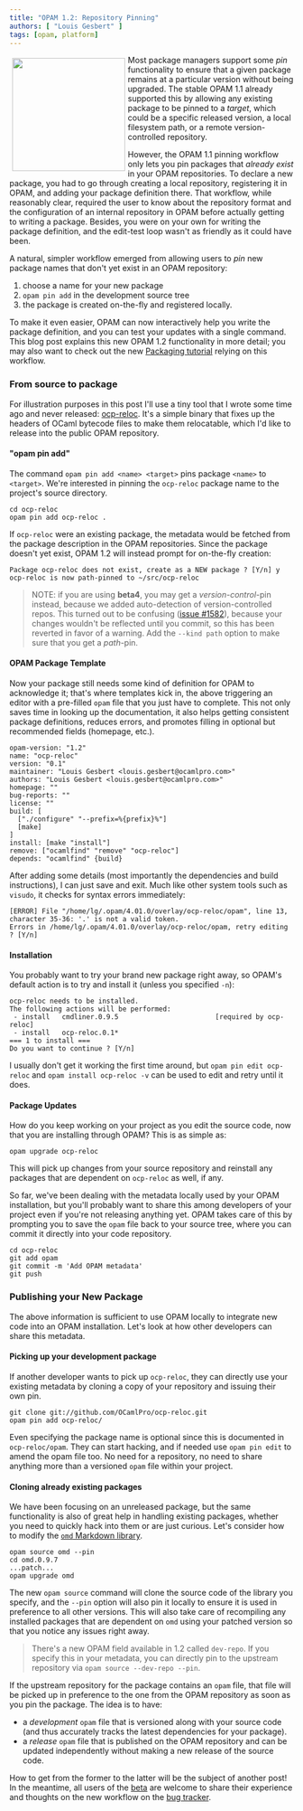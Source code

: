 ```yaml
---
title: "OPAM 1.2: Repository Pinning"
authors: [ "Louis Gesbert" ]
tags: [opam, platform]
---
```


<img style="float:left; padding: 5px" src="camel-pin.jpg" width="200px"></img>

Most package managers support some _pin_ functionality to ensure that a given
package remains at a particular version without being upgraded.
The stable OPAM 1.1 already supported this by allowing any existing package to be
pinned to a _target_, which could be a specific released version, a local filesystem
path, or a remote version-controlled repository.

However, the OPAM 1.1 pinning workflow only lets you pin packages that _already exist_ in your OPAM
repositories. To declare a new package, you had to go through creating a
local repository, registering it in OPAM, and adding your package definition there.
That workflow, while reasonably clear, required the user to know about the repository
format and the configuration of an internal repository in OPAM before actually getting to
writing a package. Besides, you were on your own for writing the package
definition, and the edit-test loop wasn't as friendly as it could have been.

A natural, simpler workflow emerged from allowing users to _pin_ new package
names that don't yet exist in an OPAM repository:

1. choose a name for your new package
2. `opam pin add` in the development source tree
3. the package is created on-the-fly and registered locally.

To make it even easier, OPAM can now interactively help you write the
package definition, and you can test your updates with a single command.
This blog post explains this new OPAM 1.2 functionality in more detail;
you may also want to check out the new [Packaging tutorial][doc-packaging]
relying on this workflow.


### From source to package

For illustration purposes in this post I'll use a tiny tool that I wrote some time ago and
never released: [ocp-reloc][].  It's a simple binary that fixes up the
headers of OCaml bytecode files to make them relocatable, which I'd like
to release into the public OPAM repository.

#### "opam pin add"

The command `opam pin add <name> <target>` pins package `<name>` to
`<target>`. We're interested in pinning the `ocp-reloc` package
name to the project's source directory.

```
cd ocp-reloc
opam pin add ocp-reloc .
```

If `ocp-reloc` were an existing package, the metadata would be fetched from
the package description in the OPAM repositories. Since the package doesn't yet exist,
OPAM 1.2 will instead prompt for on-the-fly creation:

```
Package ocp-reloc does not exist, create as a NEW package ? [Y/n] y
ocp-reloc is now path-pinned to ~/src/ocp-reloc
```

> NOTE: if you are using __beta4__, you may get a _version-control_-pin instead,
> because we added auto-detection of version-controlled repos. This turned out to
> be confusing ([issue #1582](https://github.com/ocaml/opam/issues/1582)),
> because your changes wouldn't be reflected until you commit, so
> this has been reverted in favor of a warning. Add the `--kind path` option to
> make sure that you get a _path_-pin.


#### OPAM Package Template

Now your package still needs some kind of definition for OPAM to acknowledge it;
that's where templates kick in, the above triggering an editor with a pre-filled
`opam` file that you just have to complete. This not only saves time in
looking up the documentation, it also helps getting consistent package
definitions, reduces errors, and promotes filling in optional but recommended
fields (homepage, etc.).

```opam
opam-version: "1.2"
name: "ocp-reloc"
version: "0.1"
maintainer: "Louis Gesbert <louis.gesbert@ocamlpro.com>"
authors: "Louis Gesbert <louis.gesbert@ocamlpro.com>"
homepage: ""
bug-reports: ""
license: ""
build: [
  ["./configure" "--prefix=%{prefix}%"]
  [make]
]
install: [make "install"]
remove: ["ocamlfind" "remove" "ocp-reloc"]
depends: "ocamlfind" {build}
```

After adding some details (most importantly the dependencies and
build instructions), I can just save and exit.  Much like other system tools
such as `visudo`, it checks for syntax errors immediately:

```
[ERROR] File "/home/lg/.opam/4.01.0/overlay/ocp-reloc/opam", line 13, character 35-36: '.' is not a valid token.
Errors in /home/lg/.opam/4.01.0/overlay/ocp-reloc/opam, retry editing ? [Y/n]
```

#### Installation

You probably want to try your brand new package right away, so
OPAM's default action is to try and install it (unless you specified `-n`):

```
ocp-reloc needs to be installed.
The following actions will be performed:
 - install   cmdliner.0.9.5                        [required by ocp-reloc]
 - install   ocp-reloc.0.1*
=== 1 to install ===
Do you want to continue ? [Y/n]
```

I usually don't get it working the first time around, but `opam pin edit
ocp-reloc` and `opam install ocp-reloc -v` can be used to edit and retry until
it does.

#### Package Updates

How do you keep working on your project as you edit the source code, now that
you are installing through OPAM? This is as simple as:

```
opam upgrade ocp-reloc
```

This will pick up changes from your source repository and reinstall any packages
that are dependent on `ocp-reloc` as well, if any.

So far, we've been dealing with the metadata locally used by your OPAM
installation, but you'll probably want to share this among developers of your
project even if you're not releasing anything yet. OPAM takes care of this
by prompting you to save the `opam` file back to your source tree, where
you can commit it directly into your code repository.

```
cd ocp-reloc
git add opam
git commit -m 'Add OPAM metadata'
git push
```

### Publishing your New Package

The above information is sufficient to use OPAM locally to integrate new code
into an OPAM installation.  Let's look at how other developers can share this
metadata.

#### Picking up your development package

If another developer wants to pick up `ocp-reloc`, they can directly use
your existing metadata by cloning a copy of your repository and issuing their
own pin.

```
git clone git://github.com/OCamlPro/ocp-reloc.git
opam pin add ocp-reloc/
```

Even specifying the package name is optional since this is documented in
`ocp-reloc/opam`. They can start hacking, and if needed use `opam pin edit` to
amend the opam file too. No need for a repository, no need to share anything more than a
versioned `opam` file within your project.

#### Cloning already existing packages

We have been focusing on an unreleased package, but the same 
functionality is also of great help in handling existing packages, whether you
need to quickly hack into them or are just curious.  Let's consider how to
modify the [`omd` Markdown library][omd-www].

```
opam source omd --pin
cd omd.0.9.7
...patch...
opam upgrade omd
```

The new `opam source` command will clone the source code of the library you
specify, and the `--pin` option will also pin it locally to ensure it is used
in preference to all other versions.  This will also take care of recompiling
any installed packages that are dependent on `omd` using your patched version
so that you notice any issues right away.

> There's a new OPAM field available in 1.2 called `dev-repo`.  If you specify
> this in your metadata, you can directly pin to the upstream repository via
> `opam source --dev-repo --pin`.

If the upstream repository for the package contains an `opam` file, that file will be picked up
in preference to the one from the OPAM repository as soon as you pin the package.
The idea is to have:

* a _development_ `opam` file that is versioned along with your source code
 (and thus accurately tracks the latest dependencies for your package).
* a _release_ `opam` file that is published on the OPAM repository and can
  be updated independently without making a new release of the source code.

How to get from the former to the latter will be the subject of another post!
In the meantime, all users of the [beta][opam-beta] are welcome to share their
experience and thoughts on the new workflow on the [bug tracker][opam-bugs].

[doc-packaging]: https://opam.ocaml.org/doc/1.2/Packaging.html "OPAM 1.2 doc preview, packaging guide"
[ocp-reloc]: https://github.com/OCamlPro/ocp-reloc "ocp-reloc repo on Github"
[omd-www]: https://github.com/ocaml/omd "OMD page on Github"
[opam-beta]: ../opam-1-2-0-beta4 "OPAM 1.2.0 beta4 announcement"
[opam-bugs]: https://github.com/ocaml/opam/issues "OPAM bug-tracker on Github"
